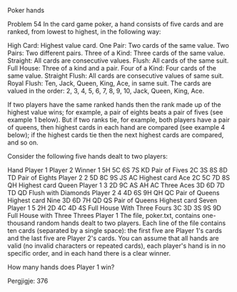 
Poker hands

Problem 54
In the card game poker, a hand consists of five cards and are ranked, from lowest to highest, in the following way:

High Card: Highest value card.
One Pair: Two cards of the same value.
Two Pairs: Two different pairs.
Three of a Kind: Three cards of the same value.
Straight: All cards are consecutive values.
Flush: All cards of the same suit.
Full House: Three of a kind and a pair.
Four of a Kind: Four cards of the same value.
Straight Flush: All cards are consecutive values of same suit.
Royal Flush: Ten, Jack, Queen, King, Ace, in same suit.
The cards are valued in the order:
2, 3, 4, 5, 6, 7, 8, 9, 10, Jack, Queen, King, Ace.

If two players have the same ranked hands then the rank made up of the highest value wins; for example, a pair of eights beats a pair of fives (see example 1 below). But if two ranks tie, for example, both players have a pair of queens, then highest cards in each hand are compared (see example 4 below); if the highest cards tie then the next highest cards are compared, and so on.

Consider the following five hands dealt to two players:

Hand	 	Player 1	 	  Player 2	 	  Winner
1	 	5H 5C 6S 7S KD Pair of Fives 2C 3S 8S 8D TD Pair of Eights
 	Player 2
2	 	5D 8C 9S JS AC
Highest card Ace
 	2C 5C 7D 8S QH
Highest card Queen
 	Player 1
3	 	2D 9C AS AH AC
Three Aces
 	3D 6D 7D TD QD
Flush with Diamonds
 	Player 2
4	 	4D 6S 9H QH QC
Pair of Queens
Highest card Nine
 	3D 6D 7H QD QS
Pair of Queens
Highest card Seven
 	Player 1
5	 	2H 2D 4C 4D 4S
Full House
With Three Fours
 	3C 3D 3S 9S 9D
Full House
with Three Threes
 	Player 1
The file, poker.txt, contains one-thousand random hands dealt to two players. Each line of the file contains ten cards (separated by a single space): the first five are Player 1's cards and the last five are Player 2's cards. You can assume that all hands are valid (no invalid characters or repeated cards), each player's hand is in no specific order, and in each hand there is a clear winner.

How many hands does Player 1 win?


Pergjigje:  376
